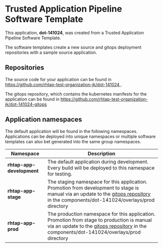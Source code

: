 # Trusted Application Pipeline Software Template

This application, **dot-141024**, was created from a Trusted Application Pipeline Software Template.

The software templates create a new source and gitops deployment repositories with a sample source application. 

## Repositories

The source code for your application can be found in [https://github.com/rhtap-test-organization-jk/dot-141024 ](https://github.com/rhtap-test-organization-jk/dot-141024 ).
 
The gitops repository, which contains the kubernetes manifests for the application can be found in 
[https://github.com/rhtap-test-organization-jk/dot-141024-gitops ](https://github.com/rhtap-test-organization-jk/dot-141024-gitops ) 

## Application namespaces 

The default application will be found in the following namespaces. Applications can be deployed into unique namespaces or multiple software templates can also bet generated into the same group namespaces.  

|  Namespace   |  Description   |  
| -------- | -------- |   
| **rhtap-app-development** | The default application during development. Every build will be deployed to this namespace for testing. | 
| **rhtap-app-stage** | The staging namespace for this application. Promotion from development to stage is manual via an update to the [gitops repository](https://github.com/rhtap-test-organization-jk/dot-141024-gitops ) in the components/dot-141024/overlays/prod directory |  
| **rhtap-app-prod** | The production namespace for this application. Promotion from stage to production is manual via an update to the [gitops repository](https://github.com/rhtap-test-organization-jk/dot-141024-gitops ) in the components/dot-141024/overlays/prod directory | 